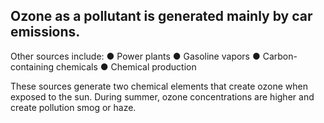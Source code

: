 ## Ozone as a pollutant is generated mainly by car emissions.

Other sources include:
● Power plants
● Gasoline vapors
● Carbon-containing chemicals
● Chemical production 

These sources generate two chemical elements that create ozone when exposed to the sun. During summer, ozone concentrations are higher and create pollution smog or haze.
